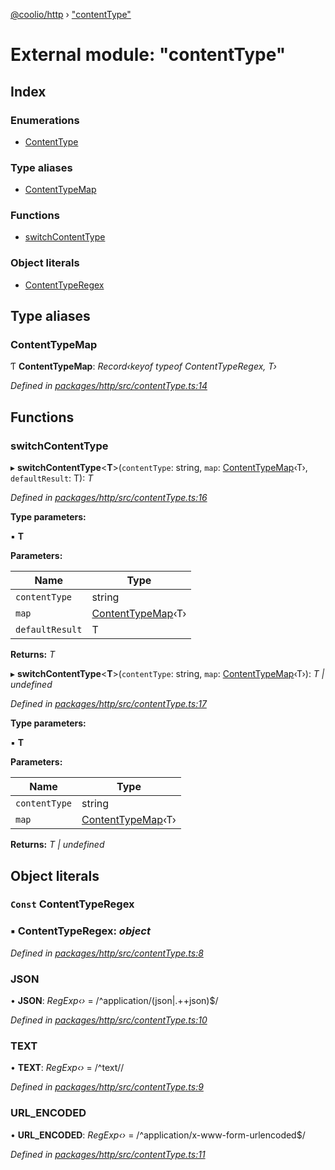 [@coolio/http](../README.md) › ["contentType"](_contenttype_.md)

# External module: "contentType"

## Index

### Enumerations

* [ContentType](../enums/_contenttype_.contenttype.md)

### Type aliases

* [ContentTypeMap](_contenttype_.md#contenttypemap)

### Functions

* [switchContentType](_contenttype_.md#switchcontenttype)

### Object literals

* [ContentTypeRegex](_contenttype_.md#const-contenttyperegex)

## Type aliases

###  ContentTypeMap

Ƭ **ContentTypeMap**: *Record‹keyof typeof ContentTypeRegex, T›*

*Defined in [packages/http/src/contentType.ts:14](https://github.com/headline-1/coolio/blob/32658f8/packages/http/src/contentType.ts#L14)*

## Functions

###  switchContentType

▸ **switchContentType**<**T**>(`contentType`: string, `map`: [ContentTypeMap](_contenttype_.md#contenttypemap)‹T›, `defaultResult`: T): *T*

*Defined in [packages/http/src/contentType.ts:16](https://github.com/headline-1/coolio/blob/32658f8/packages/http/src/contentType.ts#L16)*

**Type parameters:**

▪ **T**

**Parameters:**

Name | Type |
------ | ------ |
`contentType` | string |
`map` | [ContentTypeMap](_contenttype_.md#contenttypemap)‹T› |
`defaultResult` | T |

**Returns:** *T*

▸ **switchContentType**<**T**>(`contentType`: string, `map`: [ContentTypeMap](_contenttype_.md#contenttypemap)‹T›): *T | undefined*

*Defined in [packages/http/src/contentType.ts:17](https://github.com/headline-1/coolio/blob/32658f8/packages/http/src/contentType.ts#L17)*

**Type parameters:**

▪ **T**

**Parameters:**

Name | Type |
------ | ------ |
`contentType` | string |
`map` | [ContentTypeMap](_contenttype_.md#contenttypemap)‹T› |

**Returns:** *T | undefined*

## Object literals

### `Const` ContentTypeRegex

### ▪ **ContentTypeRegex**: *object*

*Defined in [packages/http/src/contentType.ts:8](https://github.com/headline-1/coolio/blob/32658f8/packages/http/src/contentType.ts#L8)*

###  JSON

• **JSON**: *RegExp‹›* = /^application\/(json|.+\+json)$/

*Defined in [packages/http/src/contentType.ts:10](https://github.com/headline-1/coolio/blob/32658f8/packages/http/src/contentType.ts#L10)*

###  TEXT

• **TEXT**: *RegExp‹›* = /^text\//

*Defined in [packages/http/src/contentType.ts:9](https://github.com/headline-1/coolio/blob/32658f8/packages/http/src/contentType.ts#L9)*

###  URL_ENCODED

• **URL_ENCODED**: *RegExp‹›* = /^application\/x-www-form-urlencoded$/

*Defined in [packages/http/src/contentType.ts:11](https://github.com/headline-1/coolio/blob/32658f8/packages/http/src/contentType.ts#L11)*
